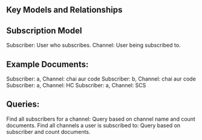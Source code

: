 ## Key Models and Relationships

## Subscription Model

Subscriber: User who subscribes.
Channel: User being subscribed to.

## Example Documents:

Subscriber: a, Channel: chai aur code
Subscriber: b, Channel: chai aur code
Subscriber: a, Channel: HC
Subscriber: a, Channel: SCS

## Queries:

Find all subscribers for a channel:
Query based on channel name and count documents.
Find all channels a user is subscribed to:
Query based on subscriber and count documents.
